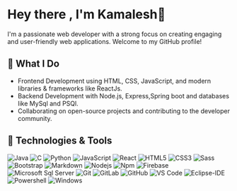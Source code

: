 # Hey there , I'm Kamalesh👋

I'm a passionate web developer with a strong focus on creating engaging and user-friendly web applications. Welcome to my GitHub profile!

## 🚀 What I Do
- Frontend Development using HTML, CSS, JavaScript, and modern libraries & frameworks like ReactJs.
- Backend Development with Node.js, Express,Spring boot and databases like MySql and PSQl.
- Collaborating on open-source projects and contributing to the developer community.

## 🔧 Technologies & Tools
<!-- <p align="left"><a href="https://www.cprogramming.com/" target="_blank" rel="noreferrer"> <img src="https://raw.githubusercontent.com/devicons/devicon/master/icons/c/c-original.svg" alt="c" width="40" height="40"/> </a> <a href="https://www.w3schools.com/css/" target="_blank" rel="noreferrer"> <img src="https://raw.githubusercontent.com/devicons/devicon/master/icons/css3/css3-original-wordmark.svg" alt="css3" width="40" height="40"/> </a> <a href="https://www.docker.com/" target="_blank" rel="noreferrer"> <img src="https://raw.githubusercontent.com/devicons/devicon/master/icons/docker/docker-original-wordmark.svg" alt="docker" width="40" height="40"/> </a> <a href="https://expressjs.com" target="_blank" rel="noreferrer"><a href="https://aws.amazon.com/" target="_blank" rel="noreferrer"><img src="https://raw.githubusercontent.com/devicons/devicon/master/icons/amazonwebservices/amazonwebservices-original-wordmark.svg" alt="aws" width="40" height="40"/> </a>
  <a href="https://www.java.com/" target="_blank" rel="noreferrer">
  <img src="https://raw.githubusercontent.com/devicons/devicon/master/icons/java/java-original-wordmark.svg" alt="java" width="40" height="40"/>
</a> <a href="https://git-scm.com/" target="_blank" rel="noreferrer"> <img src="https://www.vectorlogo.zone/logos/git-scm/git-scm-icon.svg" alt="git" width="40" height="40"/> </a> <a href="https://www.w3.org/html/" target="_blank" rel="noreferrer"> <img src="https://raw.githubusercontent.com/devicons/devicon/master/icons/html5/html5-original-wordmark.svg" alt="html5" width="40" height="40"/> </a> <a href="https://developer.mozilla.org/en-US/docs/Web/JavaScript" target="_blank" rel="noreferrer"> <img src="https://raw.githubusercontent.com/devicons/devicon/master/icons/javascript/javascript-original.svg" alt="javascript" width="40" height="40"/> </a> <a href="https://www.linux.org/" target="_blank" rel="noreferrer"> <img src="https://raw.githubusercontent.com/devicons/devicon/master/icons/linux/linux-original.svg" alt="linux" width="40" height="40"/> </a> <<a href="https://www.mysql.com/" target="_blank" rel="noreferrer"> <img src="https://raw.githubusercontent.com/devicons/devicon/master/icons/mysql/mysql-original-wordmark.svg" alt="mysql" width="40" height="40"/> </a> <a href="https://nodejs.org" target="_blank" rel="noreferrer"> <img src="https://raw.githubusercontent.com/devicons/devicon/master/icons/nodejs/nodejs-original-wordmark.svg" alt="nodejs" width="40" height="40"/> </a>  <a href="https://www.python.org" target="_blank" rel="noreferrer"> <img src="https://raw.githubusercontent.com/devicons/devicon/master/icons/python/python-original.svg" alt="python" width="40" height="40"/> </a> <a href="https://reactjs.org/" target="_blank" rel="noreferrer"> <img src="https://raw.githubusercontent.com/devicons/devicon/master/icons/react/react-original-wordmark.svg" alt="react" width="40" height="40"/> </a> </p> -->
<p><img src="http://img.shields.io/badge/-Java-5B4638?style=flat-square&amp;logo=java&amp;logoColor=ffffff" alt="Java">
<img src="http://img.shields.io/badge/-C-A8B9CC?style=flat-square&amp;logo=c&amp;logoColor=ffffff" alt="C">
<img src="http://img.shields.io/badge/-Python-3776AB?style=flat-square&amp;logo=python&amp;logoColor=ffffff" alt="Python">
<img src="https://img.shields.io/badge/-JavaScript-%23F7DF1C?style=flat-square&amp;logo=javascript&amp;logoColor=000000&amp;labelColor=%23F7DF1C&amp;color=%23FFCE5A" alt="JavaScript">
<img src="https://img.shields.io/badge/-React-61DAFB?style=flat-square&amp;logo=react&amp;logoColor=ffffff" alt="React">
<img src="https://img.shields.io/badge/-HTML5-%23E44D27?style=flat-square&amp;logo=html5&amp;logoColor=ffffff" alt="HTML5">
<img src="https://img.shields.io/badge/-CSS3-%231572B6?style=flat-square&amp;logo=css3" alt="CSS3">
<img src="https://img.shields.io/badge/-Sass-%23CC6699?style=flat-square&amp;logo=sass&amp;logoColor=ffffff" alt="Sass">
<img src="https://img.shields.io/badge/-Bootstrap-563D7C?style=flat-square&amp;logo=Bootstrap" alt="Bootstrap">
<img src="https://img.shields.io/badge/-Markdown-000000?style=flat-square&amp;logo=markdown" alt="Markdown">
<img src="https://img.shields.io/badge/-Nodejs-339933?style=flat-square&amp;logo=Node.js&amp;logoColor=ffffff" alt="Nodejs">
<img src="https://img.shields.io/badge/-npm-CB3837?style=flat-square&amp;logo=npm" alt="Npm">
<img src="https://img.shields.io/badge/-Firebase-FFCA28?style=flat-square&amp;logo=firebase&amp;logoColor=ffffff" alt="Firebase">
<img src="https://img.shields.io/badge/-Sql%20Server-CC2927?style=flat-square&amp;logo=microsoft-sql-server&amp;logoColor=ffffff" alt="Microsoft Sql Server">
<img src="https://img.shields.io/badge/-Git-%23F05032?style=flat-square&amp;logo=git&amp;logoColor=%23ffffff" alt="Git">
<img src="https://img.shields.io/badge/-GitLab-FCA121?style=flat-square&amp;logo=gitlab" alt="GitLab">
<img src="https://img.shields.io/badge/-GitHub-181717?style=flat-square&amp;logo=github" alt="GitHub">
<img src="http://img.shields.io/badge/-VS%20Code-007ACC?style=flat-square&amp;logo=visual-studio-code&amp;logoColor=ffffff" alt="VS Code">
<img src="http://img.shields.io/badge/-Eclipse-2C2255?style=flat-square&amp;logo=eclipse&amp;logoColor=ffffff" alt="Eclipse-IDE">
<img src="http://img.shields.io/badge/-Powershell-5391FE?style=flat-square&amp;logo=powershell&amp;logoColor=ffffff" alt="Powershell">
<img src="http://img.shields.io/badge/-Windows-0078D6?style=flat-square&amp;logo=windows&amp;logoColor=ffffff" alt="Windows"></p>


